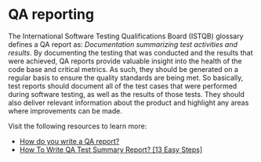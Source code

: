 # QA reporting

The International Software Testing Qualifications Board (ISTQB) glossary defines a QA report as: *Documentation summarizing test activities and results*.
By documenting the testing that was conducted and the results that were achieved, QA reports provide valuable insight into the health of the code base and critical metrics. As such, they should be generated on a regular basis to ensure the quality standards are being met.
So basically, test reports should document all of the test cases that were performed during software testing, as well as the results of those tests. They should also deliver relevant information about the product and highlight any areas where improvements can be made.

Visit the following resources to learn more:

- [How do you write a QA report?](https://www.netguru.com/blog/how-to-write-qa-report)
- [How To Write QA Test Summary Report? [13 Easy Steps]](https://www.qatouch.com/blog/how-to-write-qa-test-summary-report/)

